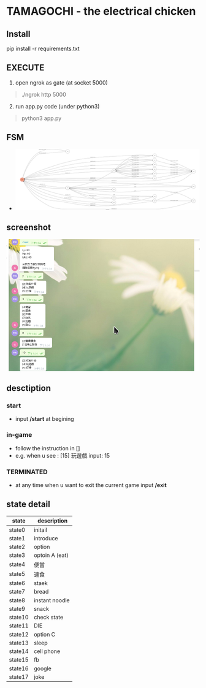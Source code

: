 # TAMAGOCHI - the electrical chicken

## Install 
pip install -r requirements.txt

## EXECUTE
1. open ngrok as gate (at socket 5000)
 > ./ngrok http 5000
2. run app.py code (under python3)
 > python3 app.py

## FSM
* ![fsm](./img/show-fsm.png)

## screenshot
![screenshot](./img/screenshot.png)
## desctiption
### start
* input **/start** at begining
### in-game
* follow the instruction in []
* e.g. when u see : [15] 玩遊戲
       input: 15 
### TERMINATED
* at any time when u want to exit the current game input **/exit** 

## state detail
| state |  description |
|---|---|
| state0 | initail |
| state1 | introduce |
| state2 | option |
| state3 | optoin A (eat) |
| state4 | 便當 |
| state5 | 速食 |
| state6 | staek |
| state7 | bread |
| state8 | instant noodle |
| state9 | snack |
| state10 | check state | 
| state11 | DIE |
| state12 | option C |
| state13 | sleep | 
| state14 | cell phone |
| state15 | fb |
| state16 | google |
| state17 | joke |
